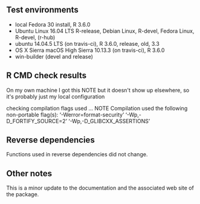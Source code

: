 ## Test environments
* local Fedora 30 install, R 3.6.0
* Ubuntu Linux 16.04 LTS R-release, Debian Linux, R-devel, Fedora Linux, 
  R-devel, (r-hub)
* ubuntu 14.04.5 LTS (on travis-ci), R 3.6.0, release, old, 3.3
* OS X Sierra macOS High Sierra 10.13.3 (on travis-ci), R 3.6.0 
* win-builder (devel and release)


## R CMD check results

On my own machine I got this NOTE but it doesn't show up elsewhere,
so it's probably just my local configuration

checking compilation flags used ... NOTE
  Compilation used the following non-portable flag(s):
    ‘-Werror=format-security’ ‘-Wp,-D_FORTIFY_SOURCE=2’
    ‘-Wp,-D_GLIBCXX_ASSERTIONS’


## Reverse dependencies

Functions used in reverse dependencies did not change.

## Other notes

This is a minor update to the documentation and the associated web site of the 
package.
